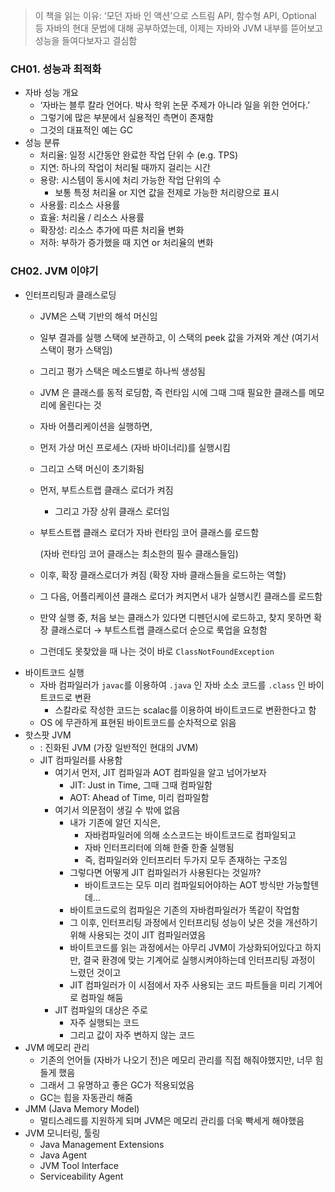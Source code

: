 > 이 책을 읽는 이유: ‘모던 자바 인 액션’으로 스트림 API, 함수형 API, Optional 등 자바의 현대 문법에 대해 공부하였는데, 이제는 자바와 JVM 내부를 뜯어보고 성능을 들여다보자고 결심함
> 

### CH01. 성능과 최적화

- 자바 성능 개요
    - ‘자바는 블루 칼라 언어다. 박사 학위 논문 주제가 아니라 일을 위한 언어다.’
    - 그렇기에 많은 부분에서 실용적인 측면이 존재함
    - 그것의 대표적인 예는 GC
- 성능 분류
    - 처리율: 일정 시간동안 완료한 작업 단위 수 (e.g. TPS)
    - 지연: 하나의 작업이 처리될 때까지 걸리는 시간
    - 용량: 시스템이 동시에 처리 가능한 작업 단위의 수
        - 보통 특정 처리율 or 지연 값을 전제로 가능한 처리량으로 표시
    - 사용률: 리소스 사용률
    - 효율: 처리율 / 리소스 사용률
    - 확장성: 리소스 추가에 따른 처리율 변화
    - 저하: 부하가 증가했을 때 지연 or 처리율의 변화

### CH02. JVM 이야기

- 인터프리팅과 클래스로딩
    - JVM은 스택 기반의 해석 머신임
    - 일부 결과를 실행 스택에 보관하고, 이 스택의 peek 값을 가져와 계산 (여기서 스택이 평가 스택임)
    - 그리고 평가 스택은 메소드별로 하나씩 생성됨
    - JVM 은 클래스를 동적 로딩함, 즉 런타임 시에 그때 그때 필요한 클래스를 메모리에 올린다는 것
    - 자바 어플리케이션을 실행하면,
    - 먼저 가상 머신 프로세스 (자바 바이너리)를 실행시킴
    - 그리고 스택 머신이 초기화됨
    - 먼저, 부트스트랩 클래스 로더가 켜짐
        - 그리고 가장 상위 클래스 로더임
    - 부트스트랩 클래스 로더가 자바 런타임 코어 클래스를 로드함
        
        (자바 런타임 코어 클래스는 최소한의 필수 클래스들임)
        
    - 이후, 확장 클래스로더가 켜짐 (확장 자바 클래스들을 로드하는 역할)
    - 그 다음, 어플리케이션 클래스 로더가 켜지면서 내가 실행시킨 클래스를 로드함
    - 만약 실행 중, 처음 보는 클래스가 있다면 디펜던시에 로드하고,
    찾지 못하면 확장 클래스로더 → 부트스트랩 클래스로더 순으로 룩업을 요청함
    - 그런데도 못찾았을 때 나는 것이 바로 `ClassNotFoundException`
- 바이트코드 실행
    - 자바 컴파일러가 `javac`를 이용하여 `.java` 인 자바 소소 코드를 `.class` 인 바이트코드로 변환
        - 스칼라로 작성한 코드는 scalac를 이용하여 바이트코드로 변환한다고 함
    - OS 에 무관하게 표현된 바이트코드를 순차적으로 읽음
- 핫스팟 JVM
    - : 진화된 JVM (가장 일반적인 현대의 JVM)
    - JIT 컴파일러를 사용함
        - 여기서 먼저, JIT 컴파일과 AOT 컴파일을 알고 넘어가보자
            - JIT: Just in Time, 그때 그때 컴파일함
            - AOT: Ahead of Time, 미리 컴파일함
        - 여기서 의문점이 생길 수 밖에 없음
            - 내가 기존에 알던 지식은,
                - 자바컴파일러에 의해 소스코드는 바이트코드로 컴파일되고
                - 자바 인터프리터에 의해 한줄 한줄 실행됨
                - 즉, 컴파일러와 인터프리터 두가지 모두 존재하는 구조임
            - 그렇다면 어떻게 JIT 컴파일러가 사용된다는 것일까?
                - 바이트코드는 모두 미리 컴파일되어야하는 AOT 방식만 가능할텐데…
            - 바이트코드로의 컴파일은 기존의 자바컴파일러가 똑같이 작업함
            - 그 이후, 인터프리팅 과정에서 인터프리팅 성능이 낮은 것을 개선하기 위해 사용되는 것이 JIT 컴파일러였음
            - 바이트코드를 읽는 과정에서는 아무리 JVM이 가상화되어있다고 하지만, 결국 환경에 맞는 기계어로 실행시켜야하는데 인터프리팅 과정이 느렸던 것이고
            - JIT 컴파일러가 이 시점에서 자주 사용되는 코드 파트들을 미리 기계어로 컴파일 해둠
        - JIT 컴파일의 대상은 주로
            - 자주 실행되는 코드
            - 그리고 값이 자주 변하지 않는 코드
- JVM 메모리 관리
    - 기존의 언어들 (자바가 나오기 전)은 메모리 관리를 직접 해줘야했지만, 너무 힘들게 했음
    - 그래서 그 유명하고 좋은 GC가 적용되었음
    - GC는 힙을 자동관리 해줌
- JMM (Java Memory Model)
    - 멀티스레드를 지원하게 되며 JVM은 메모리 관리를 더욱 빡세게 해야했음
- JVM 모니터링, 툴링
    - Java Management Extensions
    - Java Agent
    - JVM Tool Interface
    - Serviceability Agent